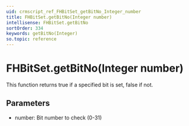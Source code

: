 ```yaml
---
uid: crmscript_ref_FHBitSet_getBitNo_Integer_number
title: FHBitSet.getBitNo(Integer number)
intellisense: FHBitSet.getBitNo
sortOrder: 334
keywords: getBitNo(Integer)
so.topic: reference
---
```


# FHBitSet.getBitNo(Integer number)

This function returns true if a specified bit is set, false if not.

## Parameters

* number: Bit number to check (0-31)

